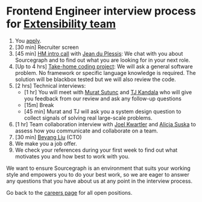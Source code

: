 # Frontend Engineer interview process for [Extensibility team](../developer-insights/extensibility/index.md)

1. You [apply](https://boards.greenhouse.io/sourcegraph91).
1. [30 min] Recruiter screen
1. [45 min] [HM intro call](./hm_intro_call.md) with [Jean du Plessis](../../../company/team/index.md#jean-du-plessis-he-him): We chat with you about Sourcegraph and to find out what you are looking for in your next role.
1. [Up to 4 hrs] [Take-home coding project](./software-engineer-coding-exercise.md): We will ask a general software problem. No framework or specific language knowledge is required. The solution will be blackbox tested but we will also review the code.
1. [2 hrs] Technical interviews:
   - [1 hr] You will meet with [Murat Sutunc](../../../company/team/index.md#murat-sutunc-he-him) and [TJ Kandala](../../../company/team/index.md#tharuntej-kandala-he-him) who will give you feedback from our review and ask any follow-up questions
   - [15m] Break
   - [45 min] Murat and TJ will ask you a system design question to collect signals of solving real large-scale problems.
1. [1 hr] Team collaboration interview with [Joel Kwartler](../../../company/team/index.md#joel-kwartler-he-him) and [Alicja Suska](../../../company/team/index.md#alicja-suska-she-her) to assess how you communicate and collaborate on a team.
1. [30 min] [Beyang Liu](../../../company/team/index.md#beyang-liu) (CTO)
1. We make you a job offer.
1. We check your references during your first week to find out what motivates you and how best to work with you.

We want to ensure Sourcegraph is an environment that suits your working style and empowers you to do your best work, so we are eager to answer any questions that you have about us at any point in the interview process.

Go back to the [careers page](https://boards.greenhouse.io/sourcegraph91) for all open positions.
